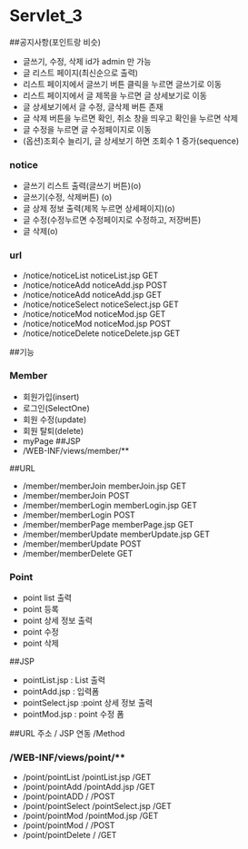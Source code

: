 # Servlet_3

##공지사항(포인트랑 비슷)
- 글쓰기, 수정, 삭제 id가  admin 만 가능
- 글 리스트 페이지(최신순으로 출력)
- 리스트 페이지에서 글쓰기 버튼 클릭을 누르면 글쓰기로 이동
- 리스트 페이지에서 글 제목을 누르면 글 상세보기로 이동
- 글 상세보기에서 글 수정, 글삭제 버튼 존재
- 글 삭제 버튼을 누르면 확인, 취소 창을 띄우고 확인을 누르면 삭제
- 글 수정을 누르면 글 수정페이지로 이동
- (옵션)조회수 늘리기, 글 상세보기 하면 조회수 1 증가(sequence)

### notice
- 글쓰기 리스트 출력(글쓰기 버튼)(o)
- 글쓰기(수정, 삭제버튼) (o)
- 글 상제 정보 출력(제목 누르면 상세페이지)(o)
- 글 수정(수정누르면 수정페이지로 수정하고, 저장버튼)
- 글 삭제(o)

### url
- /notice/noticeList		noticeList.jsp		GET
- /notice/noticeAdd			noticeAdd.jsp   	POST
- /notice/noticeAdd			noticeAdd.jsp   	GET
- /notice/noticeSelect		noticeSelect.jsp	GET
- /notice/noticeMod			noticeMod.jsp		GET
- /notice/noticeMod			noticeMod.jsp		POST
- /notice/noticeDelete		noticeDelete.jsp	GET


##기능
### Member
- 회원가입(insert)
- 로그인(SelectOne)
- 회원 수정(update)
- 회원 탈퇴(delete)
- myPage
##JSP
- /WEB-INF/views/member/**

##URL
- /member/memberJoin		memberJoin.jsp		GET
- /member/memberJoin							POST
- /member/memberLogin		memberLogin.jsp		GET
- /member/memberLogin							POST
- /member/memberPage		memberPage.jsp		GET
- /member/memberUpdate	memberUpdate.jsp	GET
- /member/memberUpdate						POST
- /member/memberDelete						GET

### Point
- point list 출력
- point 등록
- point 상세 정보 출력
- point 수정
- point 삭제
 
##JSP
- pointList.jsp	: List 출력
- pointAdd.jsp	: 입력폼
- pointSelect.jsp	:point 상세 정보 출력
- pointMod.jsp	: point 수정 폼
 
##URL 주소 				/ JSP 연동			/Method
###	/WEB-INF/views/point/**
- /point/pointList		/pointList.jsp		/GET
- /point/pointAdd		/pointAdd.jsp		/GET
- /point/pointADD		/					/POST
- /point/pointSelect	/pointSelect.jsp	/GET
- /point/pointMod		/pointMod.jsp		/GET
- /point/pointMod		/					/POST
- /point/pointDelete	/					/GET
 


